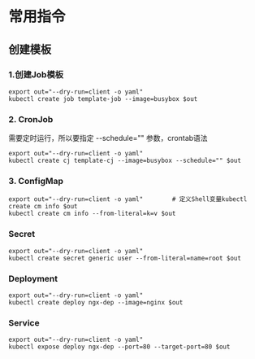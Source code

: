 # 常用指令

## 创建模板

### 1.创建Job模板
```shell
export out="--dry-run=client -o yaml"
kubectl create job template-job --image=busybox $out
```

### 2. CronJob
需要定时运行，所以要指定 --schedule="" 参数，crontab语法
```shell
export out="--dry-run=client -o yaml"
kubectl create cj template-cj --image=busybox --schedule="" $out
```

### 3. ConfigMap
```shell
export out="--dry-run=client -o yaml"        # 定义Shell变量kubectl create cm info $out
kubectl create cm info --from-literal=k=v $out
```

### Secret
```shell
export out="--dry-run=client -o yaml"
kubectl create secret generic user --from-literal=name=root $out
```

### Deployment

```shell
export out="--dry-run=client -o yaml"
kubectl create deploy ngx-dep --image=nginx $out
```


### Service
```shell
export out="--dry-run=client -o yaml"
kubectl expose deploy ngx-dep --port=80 --target-port=80 $out
```